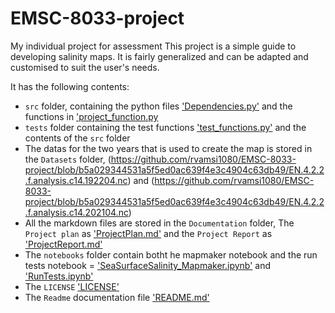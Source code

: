 # EMSC-8033-project
My individual project for assessment
This project is a simple guide to developing salinity maps. It is fairly generalized and can be adapted and customised to suit the user's needs.

It has the following contents:

- `src` folder, containing the python files ['Dependencies.py'](https://github.com/rvamsi1080/EMSC-8033-project/blob/b5a029344531a5f5ed0ac639f4e3c4904c63db49/src/Dependencies.py) and the functions in ['project_function.py](https://github.com/rvamsi1080/EMSC-8033-project/blob/b5a029344531a5f5ed0ac639f4e3c4904c63db49/src/project_function.py)
- `tests` folder containing the test functions ['test_functions.py'](https://github.com/rvamsi1080/EMSC-8033-project/blob/b5a029344531a5f5ed0ac639f4e3c4904c63db49/tests/test_functions.py) and the contents of the `src` folder
- The datas for the two years that is used to create the map is stored in the `Datasets` folder, (https://github.com/rvamsi1080/EMSC-8033-project/blob/b5a029344531a5f5ed0ac639f4e3c4904c63db49/EN.4.2.2.f.analysis.c14.192204.nc) and (https://github.com/rvamsi1080/EMSC-8033-project/blob/b5a029344531a5f5ed0ac639f4e3c4904c63db49/EN.4.2.2.f.analysis.c14.202104.nc)
- All the markdown files are stored in the `Documentation` folder, The `Project plan` as ['ProjectPlan.md'](https://github.com/rvamsi1080/EMSC-8033-project/blob/b5a029344531a5f5ed0ac639f4e3c4904c63db49/ProjectPlan.md) and the `Project Report` as ['ProjectReport.md'](https://github.com/rvamsi1080/EMSC-8033-project/blob/b5a029344531a5f5ed0ac639f4e3c4904c63db49/ProjectReport.md)
- The `notebooks` folder contain botht he mapmaker notebook and the run tests notebook = ['SeaSurfaceSalinity_Mapmaker.ipynb'](https://github.com/rvamsi1080/EMSC-8033-project/blob/b5a029344531a5f5ed0ac639f4e3c4904c63db49/SeaSurfaceSalinity_Mapmaker.ipynb) and ['RunTests.ipynb'](https://github.com/rvamsi1080/EMSC-8033-project/blob/b5a029344531a5f5ed0ac639f4e3c4904c63db49/RunTests.ipynb)
- The `LICENSE` ['LICENSE'](https://github.com/rvamsi1080/EMSC-8033-project/blob/b5a029344531a5f5ed0ac639f4e3c4904c63db49/LICENSE)
- The `Readme` documentation file ['README.md'](https://github.com/rvamsi1080/EMSC-8033-project/blob/b5a029344531a5f5ed0ac639f4e3c4904c63db49/README.md)
